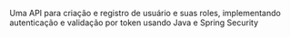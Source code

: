Uma API para criação e registro de usuário e suas roles, implementando autenticação e validação por token usando Java e Spring Security